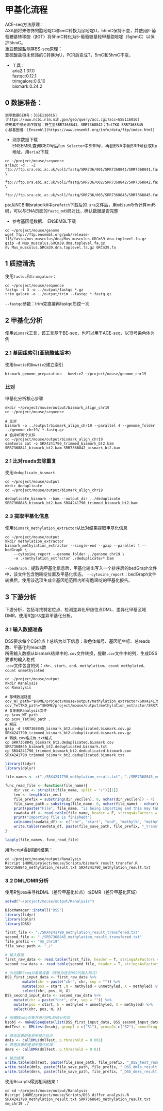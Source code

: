 # 甲基化流程
ACE-seq方法原理：   
A3A酶将未修饰的胞嘧啶C和5mC转换为尿嘧啶U，5hmC保持不变，并使用β-葡萄糖基转移酶（βGT）将5hmC转化为5-葡萄糖基羟甲基胞嘧啶（5ghmC）以保护5hmC。    
重亚硫酸盐测序BS-seq原理：   
亚硫酸盐将未修饰的C转换为U，PCR后变成T，5mC和5hmC不变。
- 工具：    
aria2:1.37.0  
fastqc:0.12.1  
trimgalore:0.6.10  
bismark:0.24.2   
## 0 数据准备：
    测序数据GEO号：[GSE116016](https://www.ncbi.nlm.nih.gov/geo/query/acc.cgi?acc=GSE116016)   
    使用其中部分测序数据：野生型SRR7368841、SRR7368842；TetTKO SRR7368845    
    小鼠基因组：[Ensembl](https://www.ensembl.org/info/data/ftp/index.html)    

- 测序数据下载  
ENSEMBL查询GEO号后`Run Selector`中SRR号，再到ENA中用SRR号获取ftp地址，用`aria2`下载
```
cd ~/project/mouse/sequence
aria2c -d . -Z ftp://ftp.sra.ebi.ac.uk/vol1/fastq/SRR736/001/SRR7368841/SRR7368841.fastq.gz \
    ftp://ftp.sra.ebi.ac.uk/vol1/fastq/SRR736/002/SRR7368842/SRR7368842.fastq.gz \
    ftp://ftp.sra.ebi.ac.uk/vol1/fastq/SRR736/005/SRR7368845/SRR7368845.fastq.gz
```
ps:从NCBI用sratoolkit中`prefetch`下载后的`.sra`文件后，用`md5sum`命令计算md5码，可以与ENA页面的`fastq_md5`码对比，确认数据是否完整
- 参考基因组数据、
ENSEMBL下载
```
cd ~/project/mouse/genome
wget ftp://ftp.ensembl.org/pub/release-113/fasta/mus_musculus/dna/Mus_musculus.GRCm39.dna.toplevel.fa.gz
gzip -d Mus_musculus.GRCm39.dna.toplevel.fa.gz
mv Mus_musculus.GRCm39.dna.toplevel.fa.gz GRCm39.fa
```
## 1 质控清洗
使用`fastqc`和`trimgalore`：
```
cd ~/project/mouse/sequence
fastqc -t 3 -o ../output/fastqc *.gz
trim_galore -o ../output/trim --fastqc *.fastq.gz
```
`--fastqc`参数：trim完直接再fastqc质控一次

## 2 甲基化分析
使用`Bismark`工具，该工具基于BE-seq，也可以用于ACE-seq，以19号染色体为例
### 2.1 基因组索引(亚硫酸盐版本)
使用`Bowtie`和`Bowtie2`建立索引
```
bismark_genome_preparation --bowtie2 ~/project/mouse/genome_chr19
```
### **比对**
甲基化分析核心步骤
```
mkdir ~/project/mouse/output/bismark_align_chr19
cd ~/project/mouse/sequence

# 比对
bismark -o ../output/bismark_align_chr19 --parallel 4 --genome_folder ../genome_chr19/ *.fastq.gz
# 合并WT两个文件
cd ~/project/mouse/output/bismark_align_chr19
samtools cat -o SRX4241790_trimmed_bismark_bt2.bam SRR7368841_bismark_bt2.bam SRR7368842_bismark_bt2.bam
```

### 2.1 比对reads去除重复
使用`deduplicate_bismark`
```
cd ~/project/mouse/output
mkdir deduplicate
cd ~/project/mouse/output/bismark_align_chr19

deduplicate_bismark --bam --output_dir ../deduplicate SRR7368845_bismark_bt2.bam SRX4241790_trimmed_bismark_bt2.bam
```

### 2.3 提取甲基化信息
使用`bismark_methylation_extractor`从比对结果提取甲基化信息
```
cd ~/project/mouse/output
mkdir methylation_extractor
bismark_methylation_extractor --single-end --gzip --parallel 4 --bedGraph \
    --cytosine_report --genome_folder ../genome_chr19 \
    -o ./methylation_extractor ./deduplicate/*.bam
```
`--bedGraph`：提取完甲基化信息后，甲基化输出写入一个排序后的bedGraph文件中，该文件包含胞嘧啶位置及甲基化状态。
`--cytosine_report`：bedGraph文件转换后，使用该选项生成全基因组范围内所有胞嘧啶的甲基化报告。

## 3 下游分析
下游分析，包括寻找特定位点、检测差异化甲级位点DML、差异化甲基区域DMR，使用R包`DSS`差异甲基化分析。
### 3.1 输入数据准备
DSS要求每个CG位点上总结为以下信息：染色体编号、基因组坐标、总reads数、甲基化的reads数   
所需输入数据从bismark结果中的`.cov`文件转换，提取`.cov`文件中的列，生成DSS要求的输入格式   
`.cov`文件包含的列：`chr`、`start`、`end`、`methylation`、`count methylated`、`count unmethylated`   
```
cd ~/project/mouse/output
mkdir Ranalysis
cd Ranalysis

# 存储数据路径
cov_WT_path="$HOME/project/mouse/output/methylation_extractor/SRX4241790_trimmed_bismark_bt2.deduplicated.bismark.cov.gz"
cov_TetTKO_path="$HOME/project/mouse/output/methylation_extractor/SRR7368845_bismark_bt2.deduplicated.bismark.cov.gz"
# 复制到Ranalysis文件
cp $cov_WT_path .
cp $cov_TetTKO_path .
# 解压
gzip -d SRR7368845_bismark_bt2.deduplicated.bismark.cov.gz SRX4241790_trimmed_bismark_bt2.deduplicated.bismark.cov.gz
# 转换.cov格式为.txt格式
cp SRR7368845_bismark_bt2.deduplicated.bismark.cov SRR7368845_bismark_bt2.deduplicated.bismark.txt
cp SRX4241790_trimmed_bismark_bt2.deduplicated.bismark.cov SRX4241790_trimmed_bismark_bt2.deduplicated.bismark.txt
```
```R
library(tidyr)
library(dplyr)

file.names <- c("./SRX4241790_methylation_result.txt", "./SRR7368845_methylation_result.txt")

func_read_file <- function(file_name){
	dir_vec <- strsplit(file_name, split = "/")[[1]]
	len <- length(dir_vec)
	file_prefix = substring(dir_vec[len], 0, nchar(dir_vec[len]) - 4)
	file_save_path = substring(file_name, 0, nchar(file_name) - nchar(dir_vec[len]))
	print(paste("File", file_name, "is being importing and this may take a while..."), sep = "")
	rawdata_df <- read.table(file_name, header = F, stringsAsFactors = F)
	print("Importing file is finished!")
	colnames(rawdata_df) <- c("chr", "start", "end", "methyl%", "methyled", "unmethyled")
	write.table(rawdata_df, paste(file_save_path, file_prefix, "_transfered.txt", sep = ""), row.names = F )
}

lapply(file_names, func_read_file)
```
用Rscript得到相同结果：
```
cd ~/project/mouse/output/Ranalysis
Rscript $HOME/project/mouse/Scripts/bismark_result_transfer.R SRR7368845_methylation_result.txt SRX4241790_methylation_result.txt
```

### 3.2 DML/DMR分析
使用R包`DSS`来寻找DML（差异甲基化位点）或DMR（差异甲基化区域）
```R
setwd("~/project/mouse/output/Ranalysis")

BiocManager::install("DSS")
library(tidyr)
library(dplyr)
library(DSS)

first_file <- "./SRX4241790_methylation_result_transfered.txt"
second_file <- "./SRR7368845_methylation_result_transfered.txt"
file_prefix <- "mm_chr19"
file_save_path <- "./"

# 输入数据
first_raw_data <- read.table(first_file, header = T, stringsAsFactors = F)
second_raw_data <- read.table(second_file, header = T, stringsAsFactors = F)

# 为创建BSseq对象做准备（转换为适合DSS的输入格式）
DSS_first_input_data <- first_raw_data %>%
        mutate(chr = paste("chr", chr, sep = "")) %>%
        mutate(pos = start ,N = methyled + unmethyled, X = methyled) %>%
        select(chr, pos, N, X)
DSS_second_input_data <- second_raw_data %>%
	mutate(chr = paste("chr", chr, sep = "")) %>%
	mutate(pos = start, N = methyled + unmethyled, X = methyled) %>%
	select(chr, pos, N, X)

# 创建BEseq对象并进行DML的统计检验
bsobj <- makeBSseqData(list(DSS_first_input_data, DSS_second_input_data), c("S1", "S2"))
dmlTest <- DMLtest(bsobj, group1 = c("S1"), group2= c("S2"), smoothing = T)

# 筛选显著的差异甲基化位点
dmls <- callDML(dmlTest, p.threshold = 0.001)
# 筛选显著的差异甲基化区域
dmrs <- callDMR(dmlTest, p.threshold = 0.01)

# 输出结果
write.table(dmlTest, paste(file_save_path, file_prefix, "_DSS_test_result.txt", sep = ""), row.names = F)
write.table(dmls, paste(file_save_path, file_prefix, "_DSS_dmls_result.txt", sep = ""), row.names = F)
write.table(dmrs, paste(file_save_path, file_prefix, "_DSS_dmrs_result.txt", sep = ""), row.names = F)
```
使用Rscripts得到相同结果：
```
cd cd ~/project/mouse/output/Ranalysis
Rscript $HOME/project/mouse/Scripts/DSS_differ_analysis.R SRX4241790_methylation_result.txt SRR7368845_methylation_result.txt mm_chr19 ./
```
